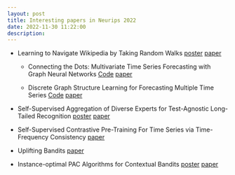 ```yaml
---
layout: post
title: Interesting papers in Neurips 2022 
date: 2022-11-30 11:22:00
description:  
---
```




* Learning to Navigate Wikipedia by Taking Random Walks <a href="https://nips.cc/media/PosterPDFs/NeurIPS%202022/53202.png?t=1668620595.2021506">poster</a> <a href="https://openreview.net/forum?id=wGF5mreJVN">paper</a> 
  * Connecting the Dots: Multivariate Time Series Forecasting with Graph Neural Networks <a href="https://github.com/nnzhan/MTGNN">Code</a> <a href="https://dl.acm.org/doi/abs/10.1145/3394486.3403118">paper</a>

  * Discrete Graph Structure Learning for Forecasting Multiple Time Series <a href="https://github.com/chaoshangcs/GTS">Code</a> <a href="https://arxiv.org/abs/2101.06861">paper</a>

* Self-Supervised Aggregation of Diverse Experts for Test-Agnostic Long-Tailed Recognition <a href="https://nips.cc/media/PosterPDFs/NeurIPS%202022/55388.png?t=1668222168.065988">poster</a> <a href="https://openreview.net/forum?id=m7CmxlpHTiu">paper</a>

* Self-Supervised Contrastive Pre-Training For Time Series via Time-Frequency Consistency <a href="https://openreview.net/forum?id=OJ4mMfGKLN">paper</a>

* Uplifting Bandits <a href="https://openreview.net/forum?id=TIPyxNbzeB8">paper</a>

* Instance-optimal PAC Algorithms for Contextual Bandits <a href="https://neurips.cc/media/PosterPDFs/NeurIPS%202022/52901.png?t=1669512950.9225142">poster</a> <a href="https://openreview.net/forum?id=R1fj6401HJF">paper</a>

